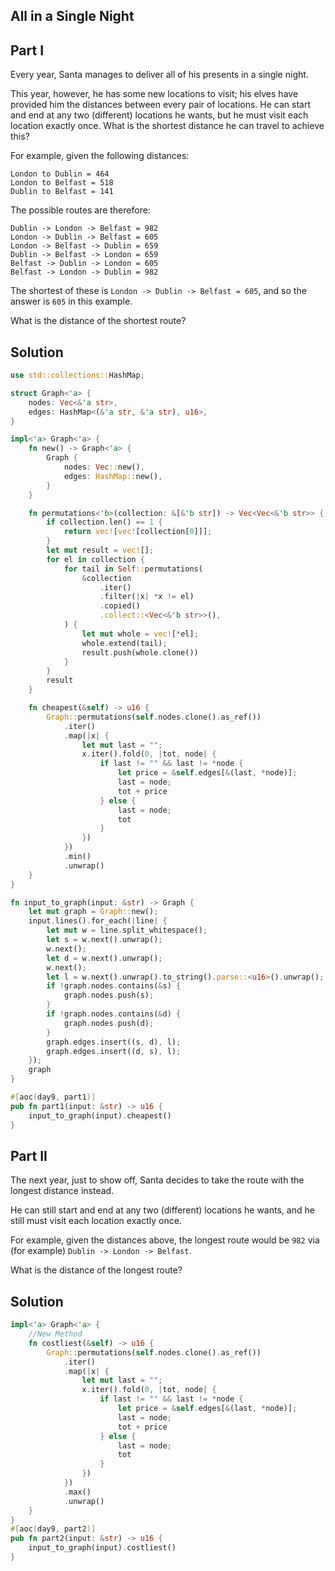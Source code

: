 ## All in a Single Night

## Part I

Every year, Santa manages to deliver all of his presents in a single night.

This year, however, he has some new locations to visit; his elves have provided him the distances between every pair of locations. He can start and end at any two (different) locations he wants, but he must visit each location exactly once. What is the shortest distance he can travel to achieve this?

For example, given the following distances:

```
London to Dublin = 464
London to Belfast = 518
Dublin to Belfast = 141
```

The possible routes are therefore:

```
Dublin -> London -> Belfast = 982
London -> Dublin -> Belfast = 605
London -> Belfast -> Dublin = 659
Dublin -> Belfast -> London = 659
Belfast -> Dublin -> London = 605
Belfast -> London -> Dublin = 982
```

The shortest of these is `London -> Dublin -> Belfast = 605`, and so the answer is `605` in this example.

What is the distance of the shortest route?

## Solution

```rust
use std::collections::HashMap;

struct Graph<'a> {
    nodes: Vec<&'a str>,
    edges: HashMap<(&'a str, &'a str), u16>,
}

impl<'a> Graph<'a> {
    fn new() -> Graph<'a> {
        Graph {
            nodes: Vec::new(),
            edges: HashMap::new(),
        }
    }

    fn permutations<'b>(collection: &[&'b str]) -> Vec<Vec<&'b str>> {
        if collection.len() == 1 {
            return vec![vec![collection[0]]];
        }
        let mut result = vec![];
        for el in collection {
            for tail in Self::permutations(
                &collection
                    .iter()
                    .filter(|x| *x != el)
                    .copied()
                    .collect::<Vec<&'b str>>(),
            ) {
                let mut whole = vec![*el];
                whole.extend(tail);
                result.push(whole.clone())
            }
        }
        result
    }

    fn cheapest(&self) -> u16 {
        Graph::permutations(self.nodes.clone().as_ref())
            .iter()
            .map(|x| {
                let mut last = "";
                x.iter().fold(0, |tot, node| {
                    if last != "" && last != *node {
                        let price = &self.edges[&(last, *node)];
                        last = node;
                        tot + price
                    } else {
                        last = node;
                        tot
                    }
                })
            })
            .min()
            .unwrap()
    }
}

fn input_to_graph(input: &str) -> Graph {
    let mut graph = Graph::new();
    input.lines().for_each(|line| {
        let mut w = line.split_whitespace();
        let s = w.next().unwrap();
        w.next();
        let d = w.next().unwrap();
        w.next();
        let l = w.next().unwrap().to_string().parse::<u16>().unwrap();
        if !graph.nodes.contains(&s) {
            graph.nodes.push(s);
        }
        if !graph.nodes.contains(&d) {
            graph.nodes.push(d);
        }
        graph.edges.insert((s, d), l);
        graph.edges.insert((d, s), l);
    });
    graph
}

#[aoc(day9, part1)]
pub fn part1(input: &str) -> u16 {
    input_to_graph(input).cheapest()
}
```

## Part II

The next year, just to show off, Santa decides to take the route with the longest distance instead.

He can still start and end at any two (different) locations he wants, and he still must visit each location exactly once.

For example, given the distances above, the longest route would be `982` via (for example) `Dublin -> London -> Belfast`.

What is the distance of the longest route?

## Solution

```rust
impl<'a> Graph<'a> {
    //New Method
    fn costliest(&self) -> u16 {
        Graph::permutations(self.nodes.clone().as_ref())
            .iter()
            .map(|x| {
                let mut last = "";
                x.iter().fold(0, |tot, node| {
                    if last != "" && last != *node {
                        let price = &self.edges[&(last, *node)];
                        last = node;
                        tot + price
                    } else {
                        last = node;
                        tot
                    }
                })
            })
            .max()
            .unwrap()
    }
}
#[aoc(day9, part2)]
pub fn part2(input: &str) -> u16 {
    input_to_graph(input).costliest()
}
```

